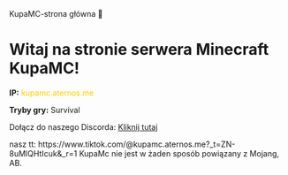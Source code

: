 <!DOCTYPE html>
<html lang="pl">
<head>
    <meta charset="UTF-8">
    <meta name="viewport" content="width=device-width, initial-scale=1.0">
    KupaMC-strona główna
    💩
</head>
<body>
    <h1>Witaj na stronie serwera Minecraft KupaMC!</h1>
    <p><strong>IP:</strong> <span style="color:#ffcc00;">kupamc.aternos.me</span></p>
    <p><strong>Tryby gry:</strong> Survival</p>
    <p>Dołącz do naszego Discorda: <a href="https://discord.gg/ETPSX8Qw" target="_blank">Kliknij tutaj</a></p>
    nasz tt:
https://www.tiktok.com/@kupamc.aternos.me?_t=ZN-8uMlQHtIcuk&_r=1                 

 
</body>
</html>
KupaMc nie jest w żaden sposób powiązany z Mojang, AB. 
